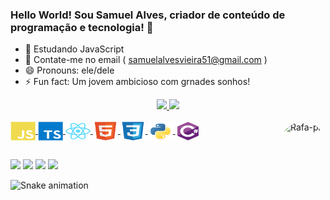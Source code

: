 ### Hello World! Sou Samuel Alves, criador de conteúdo de programação e tecnologia!  👋

- 🌱 Estudando JavaScript
- 💬 Contate-me no email ( samuelalvesvieira51@gmail.com )
- 😄 Pronouns: ele/dele
- ⚡ Fun fact: Um jovem ambicioso com grnades sonhos!

<div align="center">
  <a href="https://github.com/SamuelAlvesDeSousaVieira">
  <img height="180em" src="https://github-readme-stats.vercel.app/api?username=SamuelAlvesDeSousaVieira&show_icons=true&theme=cobalt&include_all_commits=true&count_private=true"/>
  <img height="180em" src="https://github-readme-stats.vercel.app/api/top-langs/?username=SamuelAlvesDeSousaVieira&layout=compact&langs_count=7&theme=cobalt"/>
</div>
  
  <div style="display: inline_block"><br>
  <img align="center" alt="Rafa-Js" height="30" width="40" src="https://raw.githubusercontent.com/devicons/devicon/master/icons/javascript/javascript-plain.svg">
  <img align="center" alt="Rafa-Ts" height="30" width="40" src="https://raw.githubusercontent.com/devicons/devicon/master/icons/typescript/typescript-plain.svg">
  <img align="center" alt="Rafa-React" height="30" width="40" src="https://raw.githubusercontent.com/devicons/devicon/master/icons/react/react-original.svg">
  <img align="center" alt="Rafa-HTML" height="30" width="40" src="https://raw.githubusercontent.com/devicons/devicon/master/icons/html5/html5-original.svg">
  <img align="center" alt="Rafa-CSS" height="30" width="40" src="https://raw.githubusercontent.com/devicons/devicon/master/icons/css3/css3-original.svg">
  <img align="center" alt="Rafa-Python" height="30" width="40" src="https://raw.githubusercontent.com/devicons/devicon/master/icons/python/python-original.svg">
  <img align="center" alt="Rafa-Csharp" height="30" width="40" src="https://raw.githubusercontent.com/devicons/devicon/master/icons/csharp/csharp-original.svg">
  <img align="right" alt="Rafa-pic" height="150" style="border-radius:50px;" src="https://cdn.discordapp.com/attachments/733722979241820162/977907864385511473/download20220506165454.png">
</div>
  
  ##
  
<div>
  <a href="https://www.youtube.com/channel/UCRoZV6Y31VaWzXftoONpRjQ" target="_blank"><img src="https://img.shields.io/badge/YouTube-FF0000?style=for-the-badge&logo=youtube&logoColor=white" target="_blank"></a>
  <a href="https://www.instagram.com/muca.alv3s/" target="_blank"><img src="https://img.shields.io/badge/-Instagram-%23E4405F?style=for-the-badge&logo=instagram&logoColor=white" target="_blank"></a>
  <a href = "mailto:samuelalvesvieira51@gmail.com"><img src="https://img.shields.io/badge/-Gmail-%23333?style=for-the-badge&logo=gmail&logoColor=white" target="_blank"></a>
   <a href="https://www.linkedin.com/in/samuel-alves-de-sousa-vieira-79185a213/" target="_blank"><img src="https://img.shields.io/badge/-LinkedIn-%230077B5?style=for-the-badge&logo=linkedin&logoColor=white" target="_blank"></a>
  
  ![Snake animation](https://github.com/SamuelAlvesDeSousaVieira/SamuelAlvesDeSousaVieira/blob/output/github-contribution-grid-snake.svg)
  
</div>  
  
